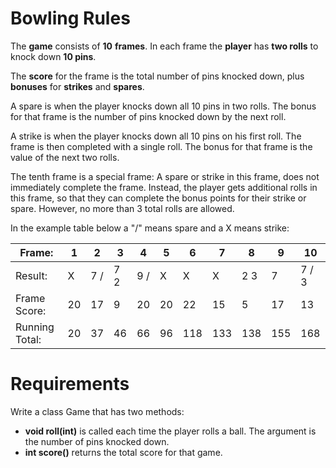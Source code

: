 # Bowling Rules

The **game** consists of **10** **frames**.
In each frame the **player** has **two rolls** to knock down **10 pins**.

The **score** for the frame is the total number of pins knocked down,
plus **bonuses** for **strikes** and **spares**.

A spare is when the player knocks down all 10 pins in two rolls.
The bonus for that frame is the number of pins knocked down by the next roll.

A strike is when the player knocks down all 10 pins on his first roll.
The frame is then completed with a single roll.
The bonus for that frame is the value of the next two rolls.

The tenth frame is a special frame:
A spare or strike in this frame, does not immediately complete the frame.
Instead, the player gets additional rolls in this frame, so that they
can complete the bonus points for their strike or spare. However, no more than 3 total rolls are allowed.

In the example table below a "/" means spare and a X means strike:

| Frame:         | 1   | 2   | 3   | 4   | 5   | 6   | 7   | 8   | 9   | 10    |
|----------------|-----|-----|-----|-----|-----|-----|-----|-----|-----|-------|
| Result:        | X   | 7 / | 7 2 | 9 / | X   | X   | X   | 2 3 | 7   | 7 / 3 |
| Frame Score:   | 20  | 17  | 9   | 20  | 20  | 22  | 15  | 5   | 17  | 13    |
| Running Total: | 20  | 37  | 46  | 66  | 96  | 118 | 133 | 138 | 155 | 168   |


# Requirements

Write a class Game that has two methods:

* **void roll(int)** is called each time the player rolls a ball. The argument is the number of pins knocked down.
* **int score()** returns the total score for that game.
